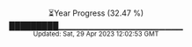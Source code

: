<p align="center">
⏳Year Progress (32.47 %) <br>
█████████▁▁▁▁▁▁▁▁▁▁▁▁▁▁▁▁▁▁▁▁▁ <br>
<sub>Updated: Sat, 29 Apr 2023 12:02:53 GMT</sub>
</p>

